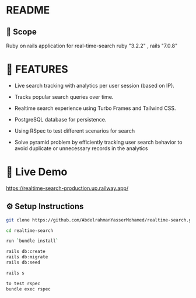 # README
## 📌 Scope
Ruby on rails application for real-time-search ruby "3.2.2" , rails "7.0.8"


# 📝 FEATURES 
  
 - Live search tracking with analytics per user session (based on IP).
  
 - Tracks popular search queries over time.
  
 - Realtime search experience using Turbo Frames and Tailwind CSS.
 
 - PostgreSQL database for persistence.

 - Using RSpec to test different scenarios for search

 - Solve pyramid problem by efficiently tracking user search behavior to avoid duplicate or unnecessary records in the analytics

 # 🚀 Live Demo
 https://realtime-search-production.up.railway.app/

 ## ⚙️ Setup Instructions
```bash
git clone https://github.com/AbdelrahmanYasserMohamed/realtime-search.git

cd realtime-search

run `bundle install`

rails db:create 
rails db:migrate
rails db:seed

rails s

to test rspec
bundle exec rspec
```

  
